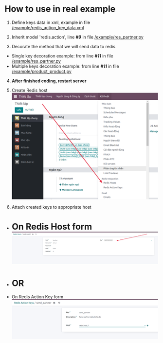 # How to use in real example

1. Define keys data in xml, example in file [/example/redis_action_key_data.xml](example/redis_action_key_data.xml)

2. Inherit model 'redis.action', line _**#9**_ in file [/example/res_partner.py](example/res_partner.py)

3. Decorate the method that we will send data to redis

+ Single key decoration example: from line _**#11**_ in file [/example/res_partner.py](example/res_partner.py)
+ Multiple keys decoration example: from line _**#11**_ in
  file [/example/product_product.py](example/product_product.py)

4. **After finished coding, restart server**

5. Create Redis host
   ![](example/img/add_redis_host.png)

6. Attach created keys to appropriate host

+ On Redis Host form
  ![](example/img/attach_host_key.png)
  =========
+ OR<br/>
  =========
+ On Redis Action Key form
  ![](example/img/attach_key_host.png)